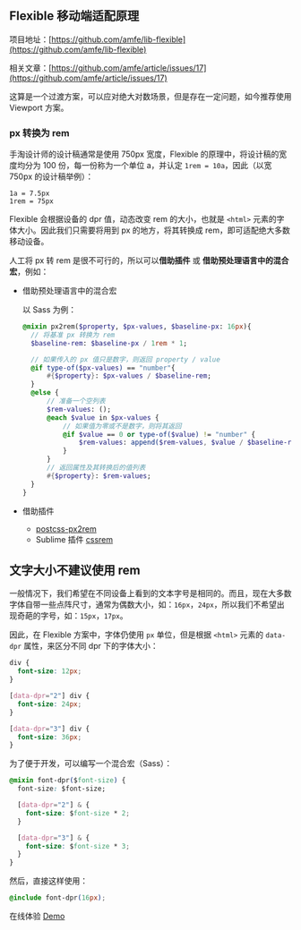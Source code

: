 ## Flexible 移动端适配原理

项目地址：[https://github.com/amfe/lib-flexible](https://github.com/amfe/lib-flexible)

相关文章：[https://github.com/amfe/article/issues/17](https://github.com/amfe/article/issues/17)

这算是一个过渡方案，可以应对绝大对数场景，但是存在一定问题，如今推荐使用 Viewport 方案。

### px 转换为 rem

手淘设计师的设计稿通常是使用 750px 宽度，Flexible 的原理中，将设计稿的宽度均分为 100 份，每一份称为一个单位 a，并认定 `1rem = 10a`，因此（以宽 750px 的设计稿举例）：

```
1a = 7.5px
1rem = 75px
```

Flexible 会根据设备的 dpr 值，动态改变 rem 的大小，也就是 `<html>` 元素的字体大小。因此我们只需要将用到 px 的地方，将其转换成 rem，即可适配绝大多数移动设备。

人工将 px 转 rem 是很不可行的，所以可以**借助插件** 或 **借助预处理语言中的混合宏**，例如：

- 借助预处理语言中的混合宏

  以 Sass 为例：

  ```sass
  @mixin px2rem($property, $px-values, $baseline-px: 16px){
    // 将基准 px 转换为 rem
    $baseline-rem: $baseline-px / 1rem * 1;

    // 如果传入的 px 值只是数字，则返回 property / value
    @if type-of($px-values) == "number"{
        #{$property}: $px-values / $baseline-rem;
    }
    @else {
        // 准备一个空列表
        $rem-values: ();
        @each $value in $px-values {
            // 如果值为零或不是数字，则将其返回
            @if $value == 0 or type-of($value) != "number" {
                $rem-values: append($rem-values, $value / $baseline-rem);
            }
        }
        // 返回属性及其转换后的值列表
        #{$property}: $rem-values;
    }
  }
  ```

- 借助插件

  - [postcss-px2rem](https://www.npmjs.com/package/postcss-px2rem)
  - Sublime 插件 [cssrem](https://github.com/flashlizi/cssrem)

## 文字大小不建议使用 rem

一般情况下，我们希望在不同设备上看到的文本字号是相同的。而且，现在大多数字体自带一些点阵尺寸，通常为偶数大小，如：`16px`，`24px`，所以我们不希望出现奇葩的字号，如：`15px`，`17px`。

因此，在 Flexible 方案中，字体仍使用 `px` 单位，但是根据 `<html>` 元素的 `data-dpr` 属性，来区分不同 dpr 下的字体大小：

```css
div {
  font-size: 12px;
}

[data-dpr="2"] div {
  font-size: 24px;
}

[data-dpr="3"] div {
  font-size: 36px;
}
```

为了便于开发，可以编写一个混合宏（Sass）：

```css
@mixin font-dpr($font-size) {
  font-size: $font-size;

  [data-dpr="2"] & {
    font-size: $font-size * 2;
  }

  [data-dpr="3"] & {
    font-size: $font-size * 3;
  }
}
```

然后，直接这样使用：

```css
@include font-dpr(16px);
```

在线体验 [Demo](http://huodong.m.taobao.com/act/yibo.html)
